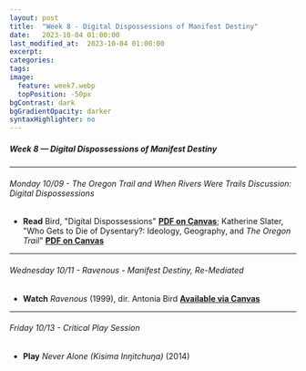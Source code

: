 ```yaml
---
layout: post
title:  "Week 8 - Digital Dispossessions of Manifest Destiny"
date:   2023-10-04 01:00:00
last_modified_at:  2023-10-04 01:00:00
excerpt: 
categories: 
tags: 
image:
  feature: week7.webp
  topPosition: -50px
bgContrast: dark
bgGradientOpacity: darker
syntaxHighlighter: no
---
```

##### **Week 8 — Digital Dispossessions of Manifest Destiny**

---

###### Monday 10/09 - *The Oregon Trail* and *When Rivers Were Trails* Discussion: Digital Dispossessions

- **Read** Bird, "Digital Dispossessions" [**PDF on Canvas**](https://uncch.instructure.com/courses/33866/files/folder/Readings?preview=4600659); Katherine Slater, "Who Gets to Die of Dysentary?: Ideology, Geography, and *The Oregon Trail*" [**PDF on Canvas**](https://uncch.instructure.com/courses/33866/files/folder/Readings?preview=4600661)

---

###### Wednesday 10/11 - *Ravenous* - Manifest Destiny, Re-Mediated

- **Watch** *Ravenous* (1999), dir. Antonia Bird [**Available via Canvas**](https://uncch.instructure.com/courses/33866/discussion_topics/230654)

---

###### Friday 10/13 - Critical Play Session

- **Play** *Never Alone (Kisima Inŋitchuŋa)* (2014) 



